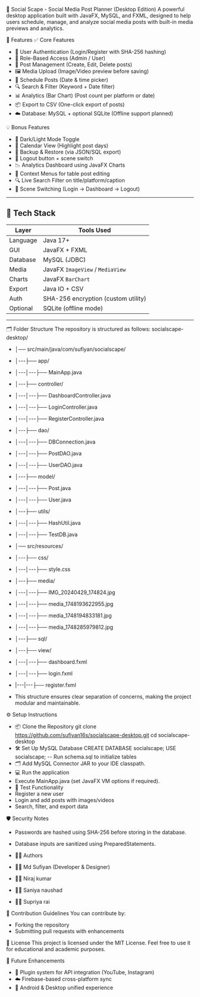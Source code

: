 📱 Social Scape - Social Media Post Planner (Desktop Edition)
A powerful desktop application built with JavaFX, MySQL, and FXML, designed to help users schedule, manage, and analyze social media posts with built-in media previews and analytics.

🚀 Features
✅ Core Features
- 🔐 User Authentication (Login/Register with SHA-256 hashing)
- 👥 Role-Based Access (Admin / User)
- 📝 Post Management (Create, Edit, Delete posts)
- 🖼️ Media Upload (Image/Video preview before saving)
- 📅 Schedule Posts (Date & time picker)
- 🔍 Search & Filter (Keyword + Date filter)
- 📊 Analytics (Bar Chart) (Post count per platform or date)
- 📦 Export to CSV (One-click export of posts)
- ☁️ Database: MySQL + optional SQLite (Offline support planned)

💡 Bonus Features
- 🎨 Dark/Light Mode Toggle
- 🧭 Calendar View (Highlight post days)
- 💾 Backup & Restore (via JSON/SQL export)
- 🚪 Logout button + scene switch
- 📉 Analytics Dashboard using JavaFX Charts
- 🔁 Context Menus for table post editing
- 🔍 Live Search Filter on title/platform/caption
- 🔄 Scene Switching (Login → Dashboard → Logout)

---

## 🧱 Tech Stack

| Layer       | Tools Used |
|-------------|------------|
| Language    | Java 17+   |
| GUI         | JavaFX + FXML |
| Database    | MySQL (JDBC) |
| Media       | JavaFX `ImageView` / `MediaView` |
| Charts      | JavaFX `BarChart` |
| Export      | Java IO + CSV |
| Auth        | SHA-256 encryption (custom utility) |
| Optional    | SQLite (offline mode) |

---


🗂️ Folder Structure
The repository is structured as follows:
socialscape-desktop/
- │── src/main/java/com/sufiyan/socialscape/
- │---├── app/
- │---│---├── MainApp.java
- │---├── controller/
- │---│---├── DashboardController.java
- │---│---├── LoginController.java
- │---│---├── RegisterController.java
- │---├── dao/
- │---│---├── DBConnection.java
- │---│---├── PostDAO.java
- │---│---├── UserDAO.java
- │---├── model/
- │---│---├── Post.java
- │---│---├── User.java
- │---├── utils/
- │---│---├── HashUtil.java
- │---│---├── TestDB.java
- │── src/resources/
- │---├── css/
- │---│---├── style.css
- │---├── media/
- │---│---├── IMG_20240429_174824.jpg
- │---│---├── media_1748193622955.jpg
- │---│---├── media_1748194833181.jpg
- │---│---├── media_1748285979812.jpg
- │---├── sql/
- │---├── view/
- │---│---├── dashboard.fxml
- │---│---├── login.fxml
- |---|---├── register.fxml
  
- This structure ensures clear separation of concerns, making the project modular and maintainable.

⚙️ Setup Instructions
- 📦 Clone the Repository
git clone https://github.com/sufiyan16s/socialscape-desktop.git
cd socialscape-desktop
- 🛠️ Set Up MySQL Database
CREATE DATABASE socialscape;
USE socialscape;
-- Run schema.sql to initialize tables
- 🗂️ Add MySQL Connector JAR to your IDE classpath.
- 💻 Run the application
- Execute MainApp.java (set JavaFX VM options if required).
- 🧪 Test Functionality
- Register a new user
- Login and add posts with images/videos
- Search, filter, and export data

🛡️ Security Notes
- Passwords are hashed using SHA-256 before storing in the database.
- Database inputs are sanitized using PreparedStatements.

- 🧑‍💻 Authors
- 👨‍💻 Md Sufiyan (Developer & Designer)
- 👨‍💻 Niraj kumar
- 👨‍💻 Saniya naushad
- 👨‍💻 Supriya rai

🤝 Contribution Guidelines
You can contribute by:
- Forking the repository
- Submitting pull requests with enhancements

📃 License
This project is licensed under the MIT License. Feel free to use it for educational and academic purposes.

🔮 Future Enhancements
- 🔌 Plugin system for API integration (YouTube, Instagram)
- ☁️ Firebase-based cross-platform sync
- 📱 Android & Desktop unified experience


